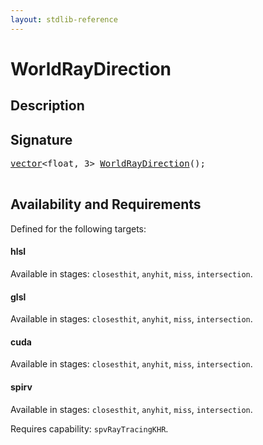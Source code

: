```yaml
---
layout: stdlib-reference
---
```


# WorldRayDirection

## Description





## Signature 

<pre>
<a href="/stdlib-reference/types/vector/index">vector</a>&lt;<span class="code_keyword">float</span>, 3&gt; <a href="/stdlib-reference/global-decls/WorldRayDirection">WorldRayDirection</a>();

</pre>

## Availability and Requirements

Defined for the following targets:

#### hlsl
Available in stages: `closesthit`, `anyhit`, `miss`, `intersection`.

#### glsl
Available in stages: `closesthit`, `anyhit`, `miss`, `intersection`.

#### cuda
Available in stages: `closesthit`, `anyhit`, `miss`, `intersection`.

#### spirv
Available in stages: `closesthit`, `anyhit`, `miss`, `intersection`.

Requires capability: `spvRayTracingKHR`.


